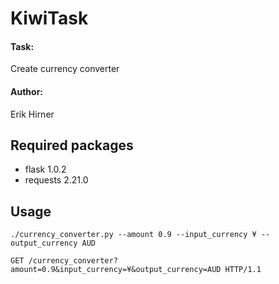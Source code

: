 # KiwiTask

#### Task:
Create currency converter

#### Author:
Erik Hirner


## Required packages

* flask 1.0.2
* requests 2.21.0

## Usage


`./currency_converter.py --amount 0.9 --input_currency ¥ --output_currency AUD`

`GET /currency_converter?amount=0.9&input_currency=¥&output_currency=AUD HTTP/1.1`